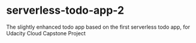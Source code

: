 # serverless-todo-app-2
The slightly enhanced todo app based on the first serverless todo app, for Udacity Cloud Capstone Project
